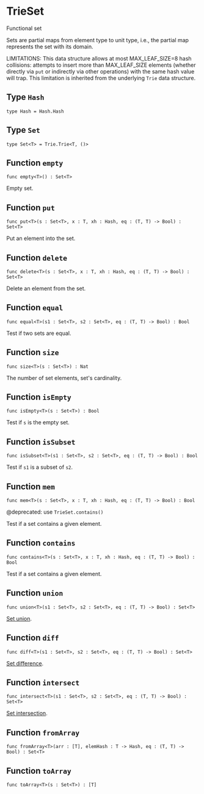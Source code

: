 # TrieSet
Functional set

Sets are partial maps from element type to unit type,
i.e., the partial map represents the set with its domain.

LIMITATIONS: This data structure allows at most MAX_LEAF_SIZE=8 hash collisions:
attempts to insert more than MAX_LEAF_SIZE elements (whether directly via `put` or indirectly via other operations) with the same hash value will trap.
This limitation is inherited from the underlying `Trie` data structure.

## Type `Hash`
``` motoko no-repl
type Hash = Hash.Hash
```


## Type `Set`
``` motoko no-repl
type Set<T> = Trie.Trie<T, ()>
```


## Function `empty`
``` motoko no-repl
func empty<T>() : Set<T>
```

Empty set.

## Function `put`
``` motoko no-repl
func put<T>(s : Set<T>, x : T, xh : Hash, eq : (T, T) -> Bool) : Set<T>
```

Put an element into the set.

## Function `delete`
``` motoko no-repl
func delete<T>(s : Set<T>, x : T, xh : Hash, eq : (T, T) -> Bool) : Set<T>
```

Delete an element from the set.

## Function `equal`
``` motoko no-repl
func equal<T>(s1 : Set<T>, s2 : Set<T>, eq : (T, T) -> Bool) : Bool
```

Test if two sets are equal.

## Function `size`
``` motoko no-repl
func size<T>(s : Set<T>) : Nat
```

The number of set elements, set's cardinality.

## Function `isEmpty`
``` motoko no-repl
func isEmpty<T>(s : Set<T>) : Bool
```

Test if `s` is the empty set.

## Function `isSubset`
``` motoko no-repl
func isSubset<T>(s1 : Set<T>, s2 : Set<T>, eq : (T, T) -> Bool) : Bool
```

Test if `s1` is a subset of `s2`.

## Function `mem`
``` motoko no-repl
func mem<T>(s : Set<T>, x : T, xh : Hash, eq : (T, T) -> Bool) : Bool
```

@deprecated: use `TrieSet.contains()`

Test if a set contains a given element.

## Function `contains`
``` motoko no-repl
func contains<T>(s : Set<T>, x : T, xh : Hash, eq : (T, T) -> Bool) : Bool
```

Test if a set contains a given element.

## Function `union`
``` motoko no-repl
func union<T>(s1 : Set<T>, s2 : Set<T>, eq : (T, T) -> Bool) : Set<T>
```

[Set union](https://en.wikipedia.org/wiki/Union_(set_theory)).

## Function `diff`
``` motoko no-repl
func diff<T>(s1 : Set<T>, s2 : Set<T>, eq : (T, T) -> Bool) : Set<T>
```

[Set difference](https://en.wikipedia.org/wiki/Difference_(set_theory)).

## Function `intersect`
``` motoko no-repl
func intersect<T>(s1 : Set<T>, s2 : Set<T>, eq : (T, T) -> Bool) : Set<T>
```

[Set intersection](https://en.wikipedia.org/wiki/Intersection_(set_theory)).

## Function `fromArray`
``` motoko no-repl
func fromArray<T>(arr : [T], elemHash : T -> Hash, eq : (T, T) -> Bool) : Set<T>
```


## Function `toArray`
``` motoko no-repl
func toArray<T>(s : Set<T>) : [T]
```

